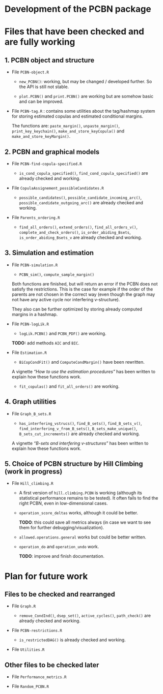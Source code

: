 Development of the PCBN package
================

# Files that have been checked and are fully working

## 1. PCBN object and structure

- File `PCBN-object.R`

  - `new_PCBN()`: working, but may be changed / developed further. So
    the API is still not stable.

  - `plot.PCBN()` and `print.PCBN()` are working but are somehow basic
    and can be improved.

- File `PCBN-tag.R` : contains some utilities about the tag/hashmap
  system for storing estimated copulas and estimated conditional
  margins.

  The functions are: `paste_margin()`, `unpaste_margin()`,
  `print_key_keychain()`, `make_and_store_keyCopula()` and
  `make_and_store_keyMargin()`.

## 2. PCBN and graphical models

- File `PCBN-find-copula-specified.R`

  - `is_cond_copula_specified()`, `find_cond_copula_specified()` are
    already checked and working.

- File `CopulaAssignement_possibleCandidates.R`

  - `possible_candidates()`, `possible_candidate_incoming_arc()`,
    `possible_candidate_outgoing_arc()` are already checked and working.

- File `Parents_ordering.R`

  - `find_all_orders()`, `extend_orders()`, `find_all_orders_v()`,
    `complete_and_check_orders()`, `is_order_abiding_Bsets`,
    `is_order_abiding_Bsets_v` are already checked and working.

## 3. Simulation and estimation

- File `PCBN-simulation.R`

  - `PCBN_sim()`, `compute_sample_margin()`

  Both functions are finished, but will return an error if the PCBN does
  not satisfy the restrictions. This is the case for example if the
  order of the parents are not chosen in the correct way (even though
  the graph may not have any active cycle nor interfering v-structure).

  They also can be further optimized by storing already computed margins
  in a hashmap.

- File `PCBN-logLik.R`

  - `logLik.PCBN()` and `PCBN_PDF()` are working.

  **TODO:** add methods `AIC` and `BIC`.

- File `Estimation.R`

  - `BiCopCondFit()` and `ComputeCondMargin()` have been rewritten.

  A vignette *“How to use the estimation procedures”* has been written
  to explain how these functions work.

  - `fit_copulas()` and `fit_all_orders()` are working.

## 4. Graph utilities

- File `Graph_B_sets.R`
  - `has_interfering_vstrucs()`, `find_B_sets()`, `find_B_sets_v()`,
    `find_interfering_v_from_B_sets()`, `B_sets_make_unique()`,
    `B_sets_cut_increments()` are already checked and working.

  A vignette *“B-sets and interfering v-structures”* has been written to
  explain how these functions work.

## 5. Choice of PCBN structure by Hill Climbing (work in progress)

- File `Hill_climbing.R`
  - A first version of `hill.climbing.PCBN` is working (although its
    statistical performance remains to be tested). It often fails to
    find the right PCBN, even in low-dimensional cases.

  - `operation_score_deltas` works, although it could be better.

    **TODO**: this could save all metrics always (in case we want to see
    them for further debugging/visualization).

  - `allowed.operations.general` works but could be better written.

  - `operation_do` and `operation_undo` work.

    **TODO**: improve and finish documentation.

# Plan for future work

<!-- ## Files to be checked soon -->

## Files to be checked and rearranged

- File `Graph.R`

  - `remove_CondInd()`, `dsep_set()`, `active_cycles()`, `path_check()`
    are already checked and working.

- File `PCBN-restrictions.R`

  - `is_restrictedDAG()` is already checked and working.

- File `Utilities.R`

## Other files to be checked later

- File `Performance_metrics.R`

- File `Random_PCBN.R`
